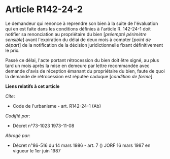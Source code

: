 # Article R142-24-2

Le demandeur qui renonce à reprendre son bien à la suite de l'évaluation qui en est faite dans les conditions définies à
l'article R. 142-24-1 doit notifier sa renonciation au propriétaire du bien [*préempté périmètre sensible*] avant
l'expiration du délai de deux mois à compter [*point de départ*] de la notification de la décision juridictionnelle fixant
définitivement le prix.

Passé ce délai, l'acte portant rétrocession du bien doit être signé, au plus tard un mois après la mise en demeure par lettre
recommandée avec demande d'avis de réception émanant du propriétaire du bien, faute de quoi la demande de rétrocession est
réputée caduque [*condition de forme*].

**Liens relatifs à cet article**

_Cite_:

  - Code de l'urbanisme - art. R142-24-1 (Ab)

_Codifié par_:

  - Décret n°73-1023 1973-11-08

_Abrogé par_:

  - Décret n°86-516 du 14 mars 1986 - art. 7 () JORF 16 mars 1987 en vigueur le 1er juin 1987

